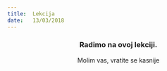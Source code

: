 ```yaml
---
title:  Lekcija
date:   13/03/2018
---
```


### <center>Radimo na ovoj lekciji.</center>
<center>Molim vas, vratite se kasnije</center>